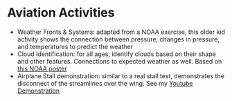 # Aviation Activities

* Weather Fronts & Systems: adapted from a NOAA exercise, this older kid activity shows the connection between pressure, changes in pressure, and temperatures to predict the weather
* Cloud Identification: for all ages, identify clouds based on their shape and other features. Connections to expected weather as well. Based on [this NOAA poster](http://science-edu.larc.nasa.gov/cloud_chart)
* Airplane Stall demonstration: similar to a real stall test, demonstrates the disconnect of the streamlines over the wing. See my [Youtube Demonstration](https://www.youtube.com/watch?v=Xvc68zUhFJ8)
